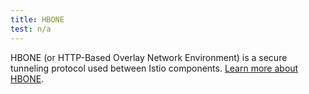 ```yaml
---
title: HBONE
test: n/a
---
```


HBONE (or HTTP-Based Overlay Network Environment) is a secure tunneling protocol used between Istio components.
[Learn more about HBONE](/pt-br/docs/ambient/architecture/hbone/).
